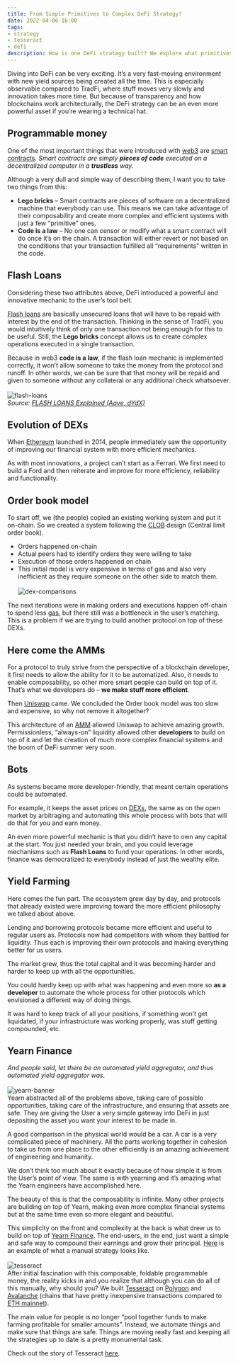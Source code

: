 ```yaml
---
title: From Simple Primitives to Complex DeFi Strategy?
date: 2022-04-06 16:00
tags:
- strategy
- tesseract
- defi
description: How is one DeFi strategy built? We explore what primitives are needed to build up a Yield Aggregator
---
```


Diving into DeFi can be very exciting. It’s a very fast-moving environment with new yield sources being created all the time. This is especially observable compared to TradFi, where stuff moves very slowly and innovation takes more time. But because of transparency and how blockchains work architecturally, the DeFi strategy can be an even more powerful asset if you’re wearing a technical hat.

## Programmable money
One of the most important things that were introduced with [web3](https://en.wikipedia.org/wiki/Web3) are [smart contracts](https://www.investopedia.com/terms/s/smart-contracts.asp). _Smart contracts are simply **pieces of code** executed on a decentralized computer in a **trustless** way._ 

Although a very dull and simple way of describing them, I want you to take two things from this:
- **Lego bricks** – Smart contracts are pieces of software on a decentralized machine that everybody can use. This means we can take advantage of their composability and create more complex and efficient systems with just a few “primitive” ones.
- **Code is a law** – No one can censor or modify what a smart contract will do once it’s on the chain. A transaction will either revert or not based on the conditions that your transaction fulfilled all “requirements” written in the code.

## Flash Loans

Considering these two attributes above, DeFi introduced a powerful and innovative mechanic to the user’s tool belt.

[Flash loans](https://docs.aave.com/faq/flash-loans) are basically unsecured loans that will have to be repaid with interest by the end of the transaction. Thinking in the sense of TradFi, you would intuitively think of only one transaction not being enough for this to be useful. Still, the **Lego bricks** concept allows us to create complex operations executed in a single transaction.

Because in web3 **code is a law**, if the flash loan mechanic is implemented correctly, it won’t allow someone to take the money from the protocol and runoff. In other words, we can be sure that that money will be repaid and given to someone without any collateral or any additional check whatsoever.
<br/><br/>![flash-loans](/media/from-simple-primitives-to-complex-defi-strategy/flash-loans.png "Connect wallet to AAVE")<br/>
_Source: [FLASH LOANS Explained (Aave, dYdX)](https://www.youtube.com/watch?v=mCJUhnXQ76s&t=518s)_

## Evolution of DEXs
When [Ethereum](https://ethereum.org/en/) launched in 2014, people immediately saw the opportunity of improving our financial system with more efficient mechanics.

As with most innovations, a project can’t start as a Ferrari. We first need to build a Ford and then reiterate and improve for more efficiency, reliability and functionality.

## Order book model
To start off, we (the people) copied an existing working system and put it on-chain. So we created a system following the [CLOB](https://www.babypips.com/forexpedia/clob) design (Central limit order book).
- Orders happened on-chain
- Actual peers had to identify orders they were willing to take
- Execution of those orders happened on chain
- This initial model is very expensive in terms of gas and also very inefficient as they require someone on the other side to match them.
<br/><br/>![dex-comparisons](/media/from-simple-primitives-to-complex-defi-strategy/dex-comparisons.png "Connect wallet to AAVE")<br/>

The next iterations were in making orders and executions happen off-chain to spend less [gas](https://www.investopedia.com/terms/g/gas-ethereum.asp), but there still was a bottleneck in the user’s matching. This is a problem if we are trying to build another protocol on top of these DEXs.

## Here come the AMMs
For a protocol to truly strive from the perspective of a blockchain developer, it first needs to allow the ability for it to be automatized. Also, it needs to enable composability, so other more smart people can build on top of it. That’s what we developers do – **we make stuff more efficient**.

Then [Uniswap](https://uniswap.org/) came. We concluded the Order book model was too slow and expensive, so why not remove it altogether?

This architecture of an [AMM](https://coinmarketcap.com/alexandria/glossary/automated-market-maker-amm) allowed Uniswap to achieve amazing growth. Permissionless, “always-on” liquidity allowed other **developers** to build on top of it and let the creation of much more complex financial systems and the boom of DeFi summer very soon.

## Bots
As systems became more developer-friendly, that meant certain operations could be automated.

For example, it keeps the asset prices on [DEXs](https://www.coindesk.com/learn/what-is-a-dex-how-decentralized-crypto-exchanges-work/), the same as on the open market by arbitraging and automating this whole process with bots that will do that for you and earn money.

An even more powerful mechanic is that you didn’t have to own any capital at the start. You just needed your brain, and you could leverage mechanisms such as **Flash Loans** to fund your operations. In other words, finance was democratized to everybody instead of just the wealthy elite.

## Yield Farming
Here comes the fun part. The ecosystem grew day by day, and protocols that already existed were improving toward the more efficient philosophy we talked about above.

Lending and borrowing protocols became more efficient and useful to regular users as. Protocols now had competitors with whom they battled for liquidity. Thus each is improving their own protocols and making everything better for us users.

The market grew, thus the total capital and it was becoming harder and harder to keep up with all the opportunities.

You could hardly keep up with what was happening and even more so **as a developer** to automate the whole process for other protocols which envisioned a different way of doing things.

It was hard to keep track of all your positions, if something won’t get liquidated, if your infrastructure was working properly, was stuff getting compounded, etc.

## Yearn Finance
_And people said, let there be an automated yield aggregator, and thus automated yield aggregator was._
<br/><br/>![yearn-banner](/media/from-simple-primitives-to-complex-defi-strategy/yearn-banner.jpeg "Connect wallet to AAVE")<br/>
Yearn abstracted all of the problems above, taking care of possible opportunities, taking care of the infrastructure, and ensuring that assets are safe. They are giving the User a very simple gateway into DeFi in just depositing the asset you want your interest to be made in.

A good comparison in the physical world would be a car. A car is a very complicated piece of machinery. All the parts working together in cohesion to take us from one place to the other efficiently is an amazing achievement of engineering and humanity.

We don’t think too much about it exactly because of how simple it is from the User’s point of view. The same is with yearning and it’s amazing what the Yearn engineers have accomplished here.

The beauty of this is that the composability is infinite. Many other projects are building on top of Yearn, making even more complex financial systems but at the same time even so more elegant and beautiful.

This simplicity on the front and complexity at the back is what drew us to build on top of [Yearn Finance](https://yearn.finance/). The end-users, in the end, just want a simple and safe way to compound their earnings and grow their principal. [Here](https://0xpajic.com/blog/how-to-leverage-credit-tesseract/) is an example of what a manual strategy looks like.
<br/><br/>![tesseract](/media/from-simple-primitives-to-complex-defi-strategy/tesseract.jpeg "Connect wallet to AAVE")<br/>
After initial fascination with this composable, foldable programmable money, the reality kicks in and you realize that although you can do all of this manually, why should you? We built [Tesseract](https://tesr.finance/#/) on [Polygon](https://polygon.technology/) and [Avalanche](https://www.avax.network/) (chains that have pretty inexpensive transactions compared to [ETH mainnet](https://ethereum.org/en/enterprise/)).

The main value for people is no longer “pool together funds to make farming profitable for smaller amounts”. Instead, we automate things and make sure that things are safe. Things are moving really fast and keeping all the strategies up to date is a pretty monumental task.

Check out the story of Tesseract [here](https://medium.com/tesseract-finance/the-genesis-of-tesseract-finance-9b73400a05b1).
